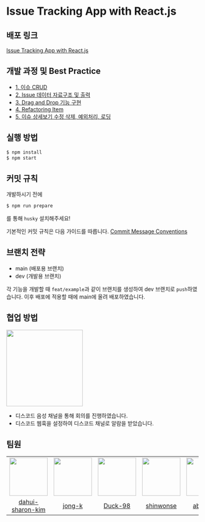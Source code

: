 # Issue Tracking App with React.js

## 배포 링크

[Issue Tracking App with React.js](https://pre-onboarding-8th-2-9.vercel.app/)

## 개발 과정 및 Best Practice

- [1. 이슈 CRUD](https://github.com/wanted-preonboarding-fe-internship-8th/pre-onboarding-8th-2-9/wiki/1.-%EC%9D%B4%EC%8A%88-CRUD)
- [2. Issue 데이터 자료구조 및 출력](https://github.com/wanted-preonboarding-fe-internship-8th/pre-onboarding-8th-2-9/wiki/2.-Issue-%EB%8D%B0%EC%9D%B4%ED%84%B0-%EC%9E%90%EB%A3%8C%EA%B5%AC%EC%A1%B0-%EB%B0%8F-%EC%B6%9C%EB%A0%A5)
- [3. Drag and Drop 기능 구현](https://github.com/wanted-preonboarding-fe-internship-8th/pre-onboarding-8th-2-9/wiki/3.-Drag-and-Drop-%EA%B8%B0%EB%8A%A5-%EA%B5%AC%ED%98%84)
- [4. Refactoring Item](https://github.com/wanted-preonboarding-fe-internship-8th/pre-onboarding-8th-2-9/wiki/4.-Refactoring-Item)
- [5. 이슈 상세보기 수정 삭제, 예외처리, 로딩](https://github.com/wanted-preonboarding-fe-internship-8th/pre-onboarding-8th-2-9/wiki/5.-%EC%9D%B4%EC%8A%88-%EC%83%81%EC%84%B8%EB%B3%B4%EA%B8%B0-%EC%88%98%EC%A0%95-%EC%82%AD%EC%A0%9C,-%EC%98%88%EC%99%B8%EC%B2%98%EB%A6%AC,-%EB%A1%9C%EB%94%A9)

## 실행 방법

```bash
$ npm install
$ npm start
```

## 커밋 규칙

개발하시기 전에

```bash
$ npm run prepare
```

를 통해 `husky` 설치해주세요!

기본적인 커밋 규칙은 다음 가이드를 따릅니다. [Commit Message Conventions](https://gist.github.com/stephenparish/9941e89d80e2bc58a153)

## 브랜치 전략

- main (배포용 브랜치)
- dev (개발용 브랜치)

각 기능을 개발할 때 `feat/example`과 같이 브랜치를 생성하여 dev 브랜치로 `push`하였습니다. 이후 배포에 적용할 때에 main에 올려 배포하였습니다.

## 협업 방법

<div>
  <img src="https://user-images.githubusercontent.com/62709718/208821813-5f880759-64e4-46d4-8d2f-9721d231f4ae.png" width="200px;" />
</div>

- 디스코드 음성 채널을 통해 회의를 진행하였습니다.
- 디스코드 웹훅을 설정하여 디스코드 채널로 알람을 받았습니다.

## 팀원

<table>
  <tr>
    <td align="center">
      <img src="https://user-images.githubusercontent.com/62709718/208676194-c22dc8af-6f06-4614-b467-6fa1dcd39e9b.png" width="100px;" alt=""/>
    </td>
    <td align="center">
      <img src="https://user-images.githubusercontent.com/62709718/208676156-350f5e57-7568-497a-ba32-cf7f849ef688.png" width="100px;" alt=""/>
    </td>
    <td align="center">
      <img src="https://user-images.githubusercontent.com/62709718/208676069-16f11acd-8447-4d72-ab0b-f6e074373dea.png" width="100px;" alt=""/>
    </td>    
    <td align="center">
      <img src="https://user-images.githubusercontent.com/62709718/208676001-b838be17-a6da-4954-8382-7b537a359f2a.png" width="100px;" alt=""/>
    </td>
    <td align="center">
      <img src="https://user-images.githubusercontent.com/62709718/208675953-3dbf10de-ed57-4b9a-9a5a-903dd5b8e708.png" width="100px;" alt=""/>
    </td>
    <td align="center">
      <img src="https://user-images.githubusercontent.com/62709718/208675588-1fc2c6ec-0a10-4496-b7de-39cfbfa5e7ab.png" width="100px;" alt=""/>
    </td>
  </tr>
  <tr>    
    <td align="center">
      <a href="https://github.com/dahui-sharon-kim">
        <div>dahui-sharon-kim</div>
      </a>
    </td>
    <td align="center">
      <a href="https://github.com/jong-k">
        <div>jong-k</div>
      </a>
    </td>
    <td align="center">
      <a href="https://github.com/Duck-98">
        <div>Duck-98</div>
      </a>
    </td>    
    <td align="center">
      <a href="https://github.com/shinwonse">
        <div>shinwonse</div>
      </a>
    </td>
    <td align="center">
      <a href="https://github.com/abcabcp">
        <div>abcabcp</div>
      </a>
    </td>
    <td align="center">
      <a href="https://github.com/dong53358">
        <div>dong53358</div>
      </a>
    </td>
  </tr>
</table>
